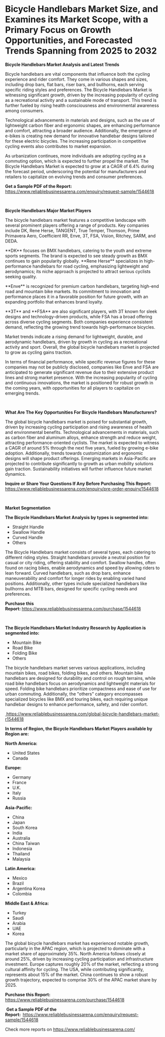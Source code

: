 <p><h1>Bicycle Handlebars Market Size, and Examines its Market Scope, with a Primary Focus on Growth Opportunities, and Forecasted Trends Spanning from 2025 to 2032</h1></p><p><strong>Bicycle Handlebars Market Analysis and Latest Trends</strong></p>
<p><p>Bicycle handlebars are vital components that influence both the cycling experience and rider comfort. They come in various shapes and sizes, including drop bars, flat bars, riser bars, and bullhorns, each serving specific riding styles and preferences. The Bicycle Handlebars Market is witnessing significant growth, driven by the increasing popularity of cycling as a recreational activity and a sustainable mode of transport. This trend is further fueled by rising health consciousness and environmental awareness among consumers.</p><p>Technological advancements in materials and designs, such as the use of lightweight carbon fiber and ergonomic shapes, are enhancing performance and comfort, attracting a broader audience. Additionally, the emergence of e-bikes is creating new demand for innovative handlebar designs tailored for these electric bicycles. The increasing participation in competitive cycling events also contributes to market expansion.</p><p>As urbanization continues, more individuals are adopting cycling as a commuting option, which is expected to further propel the market. The Bicycle Handlebars Market is expected to grow at a CAGR of 6.4% during the forecast period, underscoring the potential for manufacturers and retailers to capitalize on evolving trends and consumer preferences.</p></p>
<p><strong>Get a Sample PDF of the Report:&nbsp;</strong> <a href="https://www.reliablebusinessarena.com/enquiry/request-sample/1544618?utm_campaign=2524&utm_medium=2&utm_source=Github&utm_content=ia&utm_term=08042025&utm_id=bicycle-handlebars">https://www.reliablebusinessarena.com/enquiry/request-sample/1544618</a></p>
<p>&nbsp;</p>
<p><strong>Bicycle Handlebars Major Market Players</strong></p>
<p><p>The bicycle handlebars market features a competitive landscape with several prominent players offering a range of products. Key companies include DK, Rene Herse, TANGENT, True Temper, Thomson, Prime Primavera Aero, Coefficient RR, Enve, 3T, FSA, Vision, Ritchey, SARM, and DEDA.</p><p>**DK** focuses on BMX handlebars, catering to the youth and extreme sports segments. The brand is expected to see steady growth as BMX continues to gain popularity globally. **Rene Herse** specializes in high-performance handlebars for road cycling, emphasizing lightweight and aerodynamics; its niche approach is projected to attract serious cyclists seeking quality.</p><p>**Enve** is recognized for premium carbon handlebars, targeting high-end road and mountain bike markets. Its commitment to innovation and performance places it in a favorable position for future growth, with an expanding portfolio that enhances brand loyalty.</p><p>**3T** and **FSA** are also significant players, with 3T known for sleek designs and technology-driven products, while FSA has a broad offering across diverse cycling segments. Both companies experience consistent demand, reflecting the growing trend towards high-performance bicycles.</p><p>Market trends indicate a rising demand for lightweight, durable, and aerodynamic handlebars, driven by growth in cycling as a recreational activity and sport. Overall, the global bicycle handlebars market is projected to grow as cycling gains traction.</p><p>In terms of financial performance, while specific revenue figures for these companies may not be publicly disclosed, companies like Enve and FSA are anticipated to generate significant revenue due to their extensive product lines and strong market presence. With the increasing popularity of cycling and continuous innovations, the market is positioned for robust growth in the coming years, with opportunities for all players to capitalize on emerging trends.</p></p>
<p>&nbsp;</p>
<p><strong>What Are The Key Opportunities For Bicycle Handlebars Manufacturers?</strong></p>
<p><p>The global bicycle handlebars market is poised for substantial growth, driven by increasing cycling participation and rising awareness of health and environmental benefits. Technological advancements in materials, such as carbon fiber and aluminum alloys, enhance strength and reduce weight, attracting performance-oriented cyclists. The market is expected to witness a CAGR of around 5% through the next five years, fueled by growing e-bike adoption. Additionally, trends towards customization and ergonomic designs will shape product offerings. Emerging markets in Asia-Pacific are projected to contribute significantly to growth as urban mobility solutions gain traction. Sustainability initiatives will further influence future market dynamics.</p></p>
<p><strong>Inquire or Share Your Questions If Any Before Purchasing This Report:</strong> <a href="https://www.reliablebusinessarena.com/enquiry/pre-order-enquiry/1544618?utm_campaign=2524&utm_medium=2&utm_source=Github&utm_content=ia&utm_term=08042025&utm_id=bicycle-handlebars">https://www.reliablebusinessarena.com/enquiry/pre-order-enquiry/1544618</a></p>
<p>&nbsp;</p>
<p><strong>Market Segmentation</strong></p>
<p><strong>The Bicycle Handlebars Market Analysis by types is segmented into:</strong></p>
<p><ul><li>Straight Handle</li><li>Swallow Handle</li><li>Curved Handle</li><li>Others</li></ul></p>
<p><p>The Bicycle Handlebars market consists of several types, each catering to different riding styles. Straight handlebars provide a neutral position for casual or city riding, offering stability and comfort. Swallow handles, often found on racing bikes, enable aerodynamics and speed by allowing riders to lean forward. Curved handlebars, such as drop bars, enhance maneuverability and comfort for longer rides by enabling varied hand positions. Additionally, other types include specialized handlebars like bullhorns and MTB bars, designed for specific cycling needs and preferences.</p></p>
<p><strong>Purchase this Report:&nbsp;</strong><a href="https://www.reliablebusinessarena.com/purchase/1544618?utm_campaign=2524&utm_medium=2&utm_source=Github&utm_content=ia&utm_term=08042025&utm_id=bicycle-handlebars">https://www.reliablebusinessarena.com/purchase/1544618</a></p>
<p>&nbsp;</p>
<p><strong>The Bicycle Handlebars Market Industry Research by Application is segmented into:</strong></p>
<p><ul><li>Mountain Bike</li><li>Road Bike</li><li>Folding Bike</li><li>Others</li></ul></p>
<p><p>The bicycle handlebars market serves various applications, including mountain bikes, road bikes, folding bikes, and others. Mountain bike handlebars are designed for durability and control on rough terrains, while road bike handlebars focus on aerodynamics and lightweight materials for speed. Folding bike handlebars prioritize compactness and ease of use for urban commuting. Additionally, the "others" category encompasses specialized bicycles like BMX and touring bikes, each requiring unique handlebar designs to enhance performance, safety, and rider comfort.</p></p>
<p><a href="https://www.reliablebusinessarena.com/global-bicycle-handlebars-market-r1544618?utm_campaign=2524&utm_medium=2&utm_source=Github&utm_content=ia&utm_term=08042025&utm_id=bicycle-handlebars">&nbsp;https://www.reliablebusinessarena.com/global-bicycle-handlebars-market-r1544618</a></p>
<p><strong>In terms of Region, the Bicycle Handlebars Market Players available by Region are:</strong></p>
<p>
    <p> <strong> North America: </strong>
        <ul>
            <li>United States</li>
            <li>Canada</li>
        </ul>
        </p> 
    <p> <strong> Europe: </strong>
        <ul>
            <li>Germany</li>
            <li>France</li>
            <li>U.K.</li>
            <li>Italy</li>
            <li>Russia</li>
        </ul>
        </p> 
    <p> <strong> Asia-Pacific: </strong>
        <ul>
            <li>China</li>
            <li>Japan</li>
            <li>South Korea</li>
            <li>India</li>
            <li>Australia</li>
            <li>China Taiwan</li>
            <li>Indonesia</li>
            <li>Thailand</li>
            <li>Malaysia</li>
        </ul>
        </p> 
    <p> <strong> Latin America: </strong>
        <ul>
            <li>Mexico</li>
            <li>Brazil</li>
            <li>Argentina Korea</li>
            <li>Colombia</li>
        </ul>
        </p> 
    <p> <strong> Middle East & Africa: </strong>
        <ul>
            <li>Turkey</li>
            <li>Saudi</li>
            <li>Arabia</li>
            <li>UAE</li>
            <li>Korea</li>
        </ul>
    </p>
    </p>
<p><p>The global bicycle handlebars market has experienced notable growth, particularly in the APAC region, which is projected to dominate with a market share of approximately 35%. North America follows closely at around 25%, driven by increasing cycling participation and infrastructure investment. Europe captures roughly 20% of the market, reflecting a strong cultural affinity for cycling. The USA, while contributing significantly, represents about 15% of the market. China continues to show a robust growth trajectory, expected to comprise 30% of the APAC market share by 2025.</p></p>
<p><strong>Purchase this Report: </strong><a href="https://www.reliablebusinessarena.com/purchase/1544618?utm_campaign=2524&utm_medium=2&utm_source=Github&utm_content=ia&utm_term=08042025&utm_id=bicycle-handlebars">https://www.reliablebusinessarena.com/purchase/1544618</a></p>
<p>&nbsp;<strong>Get a Sample PDF of the Report:&nbsp;&nbsp;</strong><a href="https://www.reliablebusinessarena.com/enquiry/request-sample/1544618?utm_campaign=2524&utm_medium=2&utm_source=Github&utm_content=ia&utm_term=08042025&utm_id=bicycle-handlebars">https://www.reliablebusinessarena.com/enquiry/request-sample/1544618</a></p>
<p><strong></strong></p>
<p>Check more reports on <a href="https://www.reliablebusinessarena.com/?utm_campaign=2524&utm_medium=2&utm_source=Github&utm_content=ia&utm_term=08042025&utm_id=bicycle-handlebars">https://www.reliablebusinessarena.com/</a></p>
